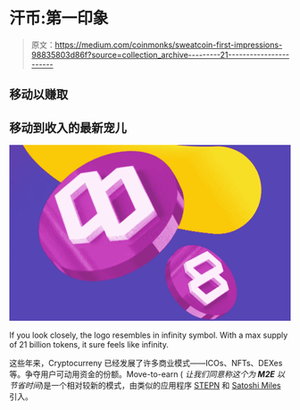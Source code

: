 # 汗币:第一印象

> 原文：<https://medium.com/coinmonks/sweatcoin-first-impressions-98835803d86f?source=collection_archive---------21----------------------->

## 移动以赚取

## 移动到收入的最新宠儿

![](img/00851afd4479c59aa8a002411f683076.png)

If you look closely, the logo resembles in infinity symbol. With a max supply of 21 billion tokens, it sure feels like infinity.

这些年来，Cryptocurreny 已经发展了许多商业模式——ICOs、NFTs、DEXes 等。争夺用户可动用资金的份额。Move-to-earn ( *让我们同意称这个为* ***M2E*** *以节省时间*)是一个相对较新的模式，由类似的应用程序 [STEPN](https://stepn.com/) 和 [Satoshi Miles](https://www.smilesbitcoin.com/) 引入。